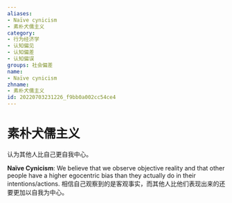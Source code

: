 ```yaml
---
aliases:
- Naïve cynicism
- 素朴犬儒主义
category:
- 行为经济学
- 认知偏见
- 认知偏差
- 认知偏误
groups: 社会偏差
name:
- Naïve cynicism
zhname:
- 素朴犬儒主义
id: 20220703231226_f9bb0a002cc54ce4
---
```


# 素朴犬儒主义

认为其他人比自己更自我中心。

**Naïve Cynicism**: We believe that we observe objective reality and that other people have a higher egocentric bias than they actually do in their intentions/actions.
相信自己观察到的是客观事实，而其他人比他们表现出来的还要更加以自我为中心。
